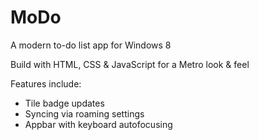 # MoDo

A modern to-do list app for Windows 8

Build with HTML, CSS & JavaScript for a Metro look & feel

Features include:
- Tile badge updates
- Syncing via roaming settings
- Appbar with keyboard autofocusing